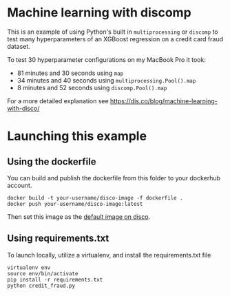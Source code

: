 # Machine learning with discomp

This is an example of using Python's built in `multiprocessing` or `discomp` to test many hyperparameters of an XGBoost regression on a credit card fraud dataset.

To test 30 hyperparameter configurations on my MacBook Pro it took:
* 81 minutes and 30 seconds using `map`
* 34 minutes and 40 seconds using `multiprocessing.Pool().map`
* 8 minutes and 52 seconds using `discomp.Pool().map`

For a more detailed explanation see https://dis.co/blog/machine-learning-with-disco/

# Launching this example

## Using the dockerfile

You can build and publish the dockerfile from this folder to your dockerhub account.

```
docker build -t your-username/disco-image -f dockerfile .
docker push your-username/disco-image:latest
```

Then set this image as the [default image on disco](https://docs.dis.co/integrations/custom-docker-images).

## Using requirements.txt

To launch locally, utilize a virtualenv, and install the requirements.txt file

```
virtualenv env
source env/bin/activate
pip install -r requirements.txt
python credit_fraud.py
```
